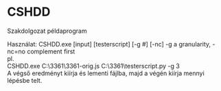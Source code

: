 # CSHDD
Szakdolgozat példaprogram

Használat:
CSHDD.exe [input] [testerscript] [-g #] [-nc]
-g a granularity, -nc=no complement first\
pl.\
CSHDD.exe C:\3361\3361-orig.js C:\3361\testerscript.py -g 3\
A végső eredményt kiírja és lementi fájlba, majd a végén kiírja mennyi lépésbe telt.
